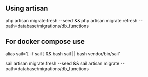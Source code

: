 ## Using artisan

php artisan migrate:fresh --seed && php artisan migrate:refresh --path=database/migrations/db_functions

## For docker compose use

alias sail='[ -f sail ] && bash sail || bash vendor/bin/sail'

sail artisan migrate:fresh --seed && sail artisan migrate --path=database/migrations/db_functions

